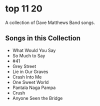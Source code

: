 # top 11 20

A collection of Dave Matthews Band songs.

## Songs in this Collection

- What Would You Say
- So Much to Say
- #41
- Grey Street
- Lie in Our Graves
- Crash Into Me
- One Sweet World
- Pantala Naga Pampa
- Crush
- Anyone Seen the Bridge
